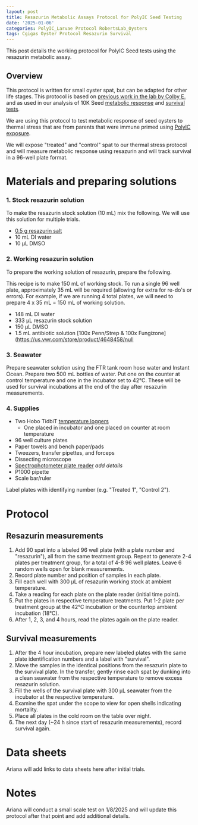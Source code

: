 ```yaml
---
layout: post
title: Resazurin Metabolic Assays Protocol for PolyIC Seed Testing
date: '2025-01-06'
categories: PolyIC_Larvae Protocol RobertsLab_Oysters
tags: Cgigas Oyster Protocol Resazurin Survival
---
```


This post details the working protocol for PolyIC Seed tests using the resazurin metabolic assay. 

## Overview 

This protocol is written for small oyster spat, but can be adapted for other life stages. This protocol is based on [previous work in the lab by Colby E.](https://genefish.wordpress.com/author/colbyelvrum/) and as used in our analysis of 10K Seed [metabolic response](https://ahuffmyer.github.io/ASH_Putnam_Lab_Notebook/Initial-analysis-of-resazurin-metabolic-rates-in-10K-Seed-oysters/) and [survival tests](https://ahuffmyer.github.io/ASH_Putnam_Lab_Notebook/10K-seed-resazurin-survival-analysis/). 

We are using this protocol to test metabolic response of seed oysters to thermal stress that are from parents that were immune primed using [PolyIC exposure](https://ahuffmyer.github.io/ASH_Putnam_Lab_Notebook/categoryview/#polyic-larvae). 

We will expose "treated" and "control" spat to our thermal stress protocol and will measure metabolic response using resazurin and will track survival in a 96-well plate format.  

# Materials and preparing solutions

### 1. Stock resazurin solution 

To make the resazurin stock solution (10 mL) mix the following. We will use this solution for multiple trials.  

- [0.5 g resazurin salt](https://www.thermofisher.com/order/catalog/product/R12204)
- 10 mL DI water
- 10 µL DMSO

### 2. Working resazurin solution

To prepare the working solution of resazurin, prepare the following. 

This recipe is to make 150 mL of working stock. To run a single 96 well plate, approximately 35 mL will be required (allowing for extra for re-do's or errors). For example, if we are running 4 total plates, we will need to prepare 4 x 35 mL = 150 mL of working solution. 

- 148 mL DI water 
- 333 µL resazurin stock solution
- 150 µL DMSO
- 1.5 mL antibiotic solution [100x Penn/Strep & 100x Fungizone](https://us.vwr.com/store/product/4648458/null 

### 3. Seawater 

Prepare seawater solution using the FTR tank room hose water and Instant Ocean. Prepare two 500 mL bottles of water. Put one on the counter at control temperature and one in the incubator set to 42°C. These will be used for survival incubations at the end of the day after resazurin measurements. 

### 4. Supplies 

- Two Hobo TidbiT [temperature loggers](https://www.onsetcomp.com/products/data-loggers/mx2203)
	- One placed in incubator and one placed on counter at room temperature 
- 96 well culture plates 
- Paper towels and bench paper/pads 
- Tweezers, transfer pipettes, and forceps 
- Dissecting microscope 
- [Spectrophotometer plate reader]() *add details* 
- P1000 pipette
- Scale bar/ruler

Label plates with identifying number (e.g. "Treated 1", "Control 2").  

# Protocol

## Resazurin measurements 

1. Add 90 spat into a labeled 96 well plate (with a plate number and "resazurin"), all from the same treatment group. Repeat to generate 2-4 plates per treatment group, for a total of 4-8 96 well plates. Leave 6 random wells open for blank measurements. 
2. Record plate number and position of samples in each plate. 
3. Fill each well with 300 µL of resazurin working stock at ambient temperature. 
4. Take a reading for each plate on the plate reader (initial time point). 
5. Put the plates in respective temperature treatments. Put 1-2 plate per treatment group at the 42°C incubation or the countertop ambient incubation (18°C). 
6. After 1, 2, 3, and 4 hours, read the plates again on the plate reader. 

## Survival measurements 

1. After the 4 hour incubation, prepare new labeled plates with the same plate identification numbers and a label with "survival". 
2. Move the samples in the identical positions from the resazurin plate to the survival plate. In the transfer, gently rinse each spat by dunking into a clean seawater from the respective temperature to remove excess resazurin solution. 
3. Fill the wells of the survival plate with 300 µL seawater from the incubator at the respective temperature. 
4. Examine the spat under the scope to view for open shells indicating mortality. 
5. Place all plates in the cold room on the table over night. 
6. The next day (~24 h since start of resazurin measurements), record survival again. 

# Data sheets 

Ariana will add links to data sheets here after initial trials. 

# Notes 

Ariana will conduct a small scale test on 1/8/2025 and will update this protocol after that point and add additional details. 
